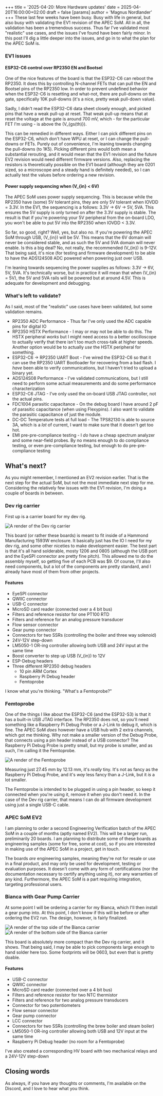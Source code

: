 +++
title = '2025-04-20: More Hardware updates'
date = 2025-04-20T16:00:00+02:00
draft = false
[params]
  author = 'Magnus Nordlander'
+++
These last few weeks have been busy. Busy with life in general, but also busy with validating the EV1 revision of the APEC SoM. All in all, the validation has been a tremendous success. Thus far I've validated most "realistic" use cases, and the issues I've found have been fairly minor. In this post I'll dig a little deeper into the issues, and go in to what the plan for the APEC SoM is.

### EV1 issues

#### ESP32-C6 control over RP2350 EN and Bootsel

One of the nice features of the board is that the ESP32-C6 can reboot the RP2350. It does this by controlling N-channel FETs that can pull the EN and Bootsel pins of the RP2350 low. In order to prevent undefined behavior when the ESP32-C6 is resetting and what-not, there are pull-downs on the gate, specifically 10K pull-downs (it's a nice, pretty weak pull-down value).

Sadly, I didn't read the ESP32-C6 data sheet closely enough, and picked pins that have a weak pull-up at reset. That weak pull-up means that at reset the voltage at the gate is around 700 mV, which - for the particular FET I'm using - is above the \(V_{gs(th)}\).

This can be remedied in different ways. Either I can pick different pins on the ESP32-C6, which don't have WPU at reset, or I can change the pull-downs or FETs. Purely out of convenience, I'm leaning towards changing the pull-downs (to 1K5). Picking different pins would both mean a substantial rerouting, and it would mean that the EV1 revision and the future EV2 revision would need different firmware versions. Also, replacing the resistors is theoretically possible on the EV1 board (although they are 0201 sized, so a microscope and a steady hand is definitely needed), so I can actually test the values before ordering a new revision.

#### Power supply sequencing when \(V_{in} < 6V\)

The APEC SoM uses power supply sequencing. This is because while the RP2350 have (some) 5V tolerant pins, they are only 5V tolerant when IOVDD = 3.3V. In the EV1, the sequencing is a follows: 3.3V -> 6V -> 5V, 5VA. This ensures the 5V supply is only turned on after the 3.3V supply is stable. The result is that if you're powering your 5V peripheral from the on-board LDO, you won't be able to put 5V into the RP2350 when IOVDD < 3.3V.

So far, so good, right? Well, yes, but also no. If you're powering the APEC SoM through USB, \(V_{in}\) will be 5V. This means that the 6V domain will never be considered stable, and as such the 5V and 5VA domain will never enable. Is this a big deal? No, not really, the recommended \(V_{in}\) is 9-12V. That being said, it's nice (for testing and firmware development) to be able to have the ADS124S08 ADC powered when powering just over USB.

I'm leaning towards sequencing the power supplies as follows: 3.3V -> 6V, 5V, 5VA. It's technically worse, but in practice it will mean that when \(V_{in} = 5V\), the 5V and 5VA rails will be powered but at around 4.5V. This is adequate for development and debugging.

### What's left to validate?

As I said, most of the "realistic" use cases have been validated, but some validation remains.

* RP2350 ADC Performance - Thus far I've only used the ADC capable pins for digital IO
* RP2350 HSTX Performance - I may or may not be able to do this. The HSTX peripheral *works* but I might need access to a better oscilloscope to actually verify that there isn't too much cross-talk at higher speeds. Another option would be to actually *use* the HSTX peripheral for something. 
* ESP32-C6 -> RP2350 UART Boot - I've wired the ESP32-C6 so that it can use the RP2350 UART Bootloader for recovering from a bad flash. I *have* been able to verify communications, but I haven't tried to upload a binary yet.
* ADS124S08 Performance - I've validated communications, but I still need to perform some actual measurements and do some performance characterization
* ESP32-C6 JTAG - I've only used the on-board USB JTAG controller, not the actual pins.
* FDC1004 parasitic capacitance - On the debug board I have around 2 pF of parasitic capacitance (when using Flexypins). I also want to validate the parasitic capacitance of just the module.
* DC-DC Temperature tests at full load - The TPS82130 is able to source 3A, which is a *lot* of current, I want to make sure that it doesn't get too hot.
* EMI pre-pre-compliance testing - I *do* have a cheap spectrum analyzer and some near-field probes. By no means enough to do compliance testing, or even pre-compliance testing, but enough to do pre-pre-compliance testing

## What's next?

As you might remember, I mentioned an EV2 revision earlier. That is the next step for the actual SoM, but not the most immediate next step for me. Considering the relatively few issues with the EV1 revision, I'm doing a couple of boards in between.

### Dev rig carrier

First up is a carrier board for my dev rig. 

![A render of the Dev rig carrier](/images/dev-rig-carrier.png)

This board (or rather these boards) is meant to fit inside of a Hammond Manufacturing 1593W enclosure. It basically just has the IO I need for my dev rig, and some other niceties to make development easier. The best part is that it's all hand solderable, mosty 1206 and 0805 (although the USB port and the EyeSPI connector are pretty fine pitch). This allowed me to do the assembly myself, so getting five of each PCB was $9. Of course, I'll also need components, but a lot of the components are pretty standard, and I already have most of them from other projects.

#### Features

* EyeSPI connector
* QWIIC connector
* USB-C connector
* MicroSD card reader (connected over a 4 bit bus)
* Filters and reference resistor for one PT100 RTD
* Filters and reference for an analog pressure transducer
* Flow sensor connector
* Gear pump connector
* Connectors for two SSRs (controlling the boiler and three way solenoid)
* 24V-12V step-down
* LM5050-1 OR-ing controller allowing both USB and 24V input at the same time
* Boost converter to step up USB \(V_{in}\) to 12V
* ESP-Debug headers
* Three different RP2350 debug headers
  * 10 pin ARM Cortex
  * Raspberry Pi Debug header
  * Femtoprobe

I know what you're thinking. "What's a Femtoprobe?"

### Femtoprobe

One of the things I like about the ESP32-C6 (and the ESP32-S3) is that it has a built-in USB JTAG interface. The RP2350 does not, so you'll need something like a Raspberry Pi Debug Probe or a J-Link to debug it, which is fine. The APEC SoM *does* however have a USB hub with 2 extra channels, which got me thinking. Why not make a smaller version of the Debug Probe, that connects using a pin header instead of a USB connector? The Raspberry Pi Debug Probe is pretty small, but my probe is smaller, and as such, I'm calling it the Femtoprobe.

![A render of the Femtoprobe](/images/femtoprobe.png)

Measuring just 27.45 mm by 12.13 mm, it's *really* tiny. It's not as fancy as the Raspberry Pi Debug Probe, and it's *way* less fancy than a J-Link, but it *is* a lot smaller.

The Femtoprobe is intended to be plugged in using a pin header, so keep it connected when you're using it, remove it when you don't need it. In the case of the Dev rig carrier, that means I can do all firmware development using just a single USB-C cable.

### APEC SoM EV2

I am planning to order a second Engineering Verification batch of the APEC SoM in a couple of months (aptly named EV2). This will be a larger run, preliminarily 20 boards. I am planning to distribute some of these boards as engineering samples (some for free, some at cost), so if you are interested in making use of the APEC SoM in a project, get in touch. 

The boards *are* engineering samples, meaning they're not for resale or use in a final product, and may only be used for development, testing or evaluation purposes. It doesn't come with any form of certifications (nor the documentation necessary to certify anything using it), nor any warranties of any kind. Furthermore, the APEC SoM is a part requiring integration, targeting professional users.

### Bianca with Gear Pump Carrier

At some point I will be ordering a carrier for my Bianca, which I'll then install a gear pump into. At this point, I don't know if this will be before or after ordering the EV2 run. The design, however, is fairly finalized.

![A render of the top side of the Bianca carrier](/images/bianca-carrier-top.png)
![A render of the bottom side of the Bianca carrier](/images/bianca-carrier-bottom.png)

This board is absolutely more compact than the Dev rig carrier, and it shows. That being said, I may be able to pick components large enough to hand solder here too. Some footprints will be 0603, but even that is pretty doable.

#### Features

* USB-C connector
* QWIIC connector
* MicroSD card reader (connected over a 4 bit bus)
* Filters and reference resistor for two NTC thermistor
* Filters and reference for two analog pressure transducers
* Connector for two potentiometers
* Flow sensor connector
* Gear pump connector
* LCC connector
* Connectors for two SSRs (controlling the brew boiler and steam boiler)
* LM5050-1 OR-ing controller allowing both USB and 12V input at the same time
* Raspberry Pi Debug header (no room for a Femtoprobe)

I've also created a corresponding HV board with two mechanical relays and a 24V-12V step-down

## Closing words

As always, if you have any thoughts or comments, I'm available on the Discord, and I love to hear what you think.